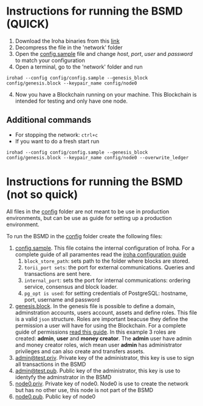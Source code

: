 # Instructions for running the BSMD (QUICK)

1. Download the Iroha binaries from this [link](https://www.dropbox.com/s/a886c3bl38qg5le/iroha.tar.xz?dl=0)
2. Decompress the file in the 'network' folder
3. Open the [config.sample](config/config.sample) file and change *host*, *port*, *user* and *password* to match your configuration
3. Open a terminal, go to the 'network' folder and run
```
irohad --config config/config.sample --genesis_block config/genesis.block --keypair_name config/node0
```
4. Now you have a Blockchain running on your machine. This Blockchain is intended for testing and only have one node.

## Additional commands
- For stopping the network: `ctrl+c`
- If you want to do a fresh start run
```
irohad --config config/config.sample --genesis_block config/genesis.block --keypair_name config/node0 --overwrite_ledger
```
# Instructions for running the BSMD (not so quick)
All files in the [config](/config) folder are not meant to be use in production environments, but can be use as guide for setting up a production environment. 

To run the BSMD in the [config](config/) folder create the following files:
1. [config.sample](config/config.sample). This file cotains the internal configuration of Iroha. For a complete guide of all paramentes read the [iroha configuration guide](https://iroha.readthedocs.io/en/master/guides/configuration.html)  
    1. `block_store_path`: sets path to the folder where blocks are stored.
    2. `torii_port sets`: the port for external communications. Queries and transactions are sent here.
    3. `internal_port`: sets the port for internal communications: ordering service, consensus and block loader.
    4. `pg_opt is used`: for setting credentials of PostgreSQL: hostname, port, username and password
2. [genesis.block](config/genesis.block). In the genesis file is possible to define a domain, adminstration accounts, users account, assets and define roles. This file is a valid `json` structure. Roles are important beacuse they define the permission a user will have for using the Blockchain. For a complete guide of permissions [read this guide](https://iroha.readthedocs.io/en/master/maintenance/permissions.html). In this example 3 roles are created: **admin**, **user** and **money creator**. The **admin** user have admin and money creator  roles, wich mean user **admin** has administrator privileges and can also create and transfers assets.  
1. [admin@test.priv](config/admin@test.priv). Private key of the administrator, this key is use to sign all transactions in the BSMD 
2. [admin@test.pub](config/admin@test.pub). Public key of the administrator, this key is use to identyfy the adminstrator in the BSMD
1. [node0.priv](config/node0.priv). Private key of node0. Node0 is use to create the network but has no other use, this node is not part of the BSMD 
2. [node0.pub](config/node0.pub). Public key of node0
